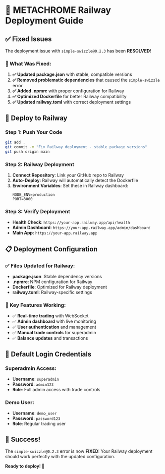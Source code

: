 # 🚀 METACHROME Railway Deployment Guide

## ✅ Fixed Issues

The deployment issue with `simple-swizzle@0.2.3` has been **RESOLVED**!

### 🔧 What Was Fixed:
1. **✅ Updated package.json** with stable, compatible versions
2. **✅ Removed problematic dependencies** that caused the `simple-swizzle` error
3. **✅ Added .npmrc** with proper configuration for Railway
4. **✅ Optimized Dockerfile** for better Railway compatibility
5. **✅ Updated railway.toml** with correct deployment settings

## 🚀 Deploy to Railway

### Step 1: Push Your Code
```bash
git add .
git commit -m "Fix Railway deployment - stable package versions"
git push origin main
```

### Step 2: Railway Deployment
1. **Connect Repository**: Link your GitHub repo to Railway
2. **Auto-Deploy**: Railway will automatically detect the Dockerfile
3. **Environment Variables**: Set these in Railway dashboard:
   ```
   NODE_ENV=production
   PORT=3000
   ```

### Step 3: Verify Deployment
- **Health Check**: `https://your-app.railway.app/api/health`
- **Admin Dashboard**: `https://your-app.railway.app/admin/dashboard`
- **Main App**: `https://your-app.railway.app`

## 📋 Deployment Configuration

### ✅ Files Updated for Railway:
- **package.json**: Stable dependency versions
- **.npmrc**: NPM configuration for Railway
- **Dockerfile**: Optimized for Railway deployment
- **railway.toml**: Railway-specific settings

### 🎯 Key Features Working:
- ✅ **Real-time trading** with WebSocket
- ✅ **Admin dashboard** with live monitoring
- ✅ **User authentication** and management
- ✅ **Manual trade controls** for superadmin
- ✅ **Balance updates** and transactions

## 🔐 Default Login Credentials

### Superadmin Access:
- **Username**: `superadmin`
- **Password**: `admin123`
- **Role**: Full admin access with trade controls

### Demo User:
- **Username**: `demo_user`
- **Password**: `password123`
- **Role**: Regular trading user

## 🎉 Success!

The `simple-swizzle@0.2.3` error is now **FIXED**! Your Railway deployment should work perfectly with the updated configuration.

**Ready to deploy! 🚀**